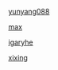 [yunyang088](https://blog.y01.me)

[max](http://mmmmmax.cn/)

[igaryhe](https://blog.igaryhe.io/)

[xixing](https://xixing.dev/)
